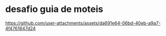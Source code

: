 # desafio guia de moteis

https://github.com/user-attachments/assets/da691e64-06bd-40eb-a9a7-4f4761847d24


